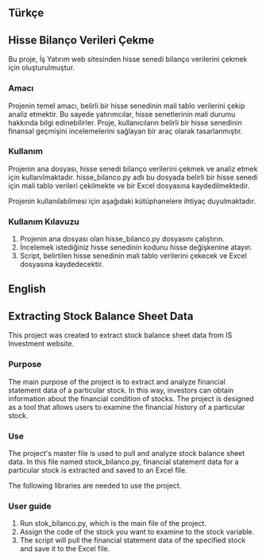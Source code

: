 ## Türkçe
## Hisse Bilanço Verileri Çekme

Bu proje, İş Yatırım web sitesinden hisse senedi bilanço verilerini çekmek için oluşturulmuştur.

### Amacı

Projenin temel amacı, belirli bir hisse senedinin mali tablo verilerini çekip analiz etmektir. Bu sayede yatırımcılar, hisse senetlerinin mali durumu hakkında bilgi edinebilirler. Proje, kullanıcıların belirli bir hisse senedinin finansal geçmişini incelemelerini sağlayan bir araç olarak tasarlanmıştır.

### Kullanım

Projenin ana dosyası, hisse senedi bilanço verilerini çekmek ve analiz etmek için kullanılmaktadır. hisse_bilanco.py adlı bu dosyada belirli bir hisse senedi için mali tablo verileri çekilmekte ve bir Excel dosyasına kaydedilmektedir.

Projenin kullanılabilmesi için aşağıdaki kütüphanelere ihtiyaç duyulmaktadır.

### Kullanım Kılavuzu

1. Projenin ana dosyası olan hisse_bilanco.py dosyasını çalıştırın.
2. İncelemek istediğiniz hisse senedinin kodunu hisse değişkenine atayın.
3. Script, belirtilen hisse senedinin mali tablo verilerini çekecek ve Excel dosyasına kaydedecektir.

## English
## Extracting Stock Balance Sheet Data

This project was created to extract stock balance sheet data from IS Investment website.

### Purpose

The main purpose of the project is to extract and analyze financial statement data of a particular stock. In this way, investors can obtain information about the financial condition of stocks. The project is designed as a tool that allows users to examine the financial history of a particular stock.

### Use

The project's master file is used to pull and analyze stock balance sheet data. In this file named stock_bilanco.py, financial statement data for a particular stock is extracted and saved to an Excel file.

The following libraries are needed to use the project.

### User guide

1. Run stok_bilanco.py, which is the main file of the project.
2. Assign the code of the stock you want to examine to the stock variable.
3. The script will pull the financial statement data of the specified stock and save it to the Excel file.